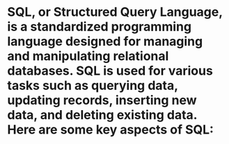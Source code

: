 # SQL, or Structured Query Language, is a standardized programming language designed for managing and manipulating relational databases. SQL is used for various tasks such as querying data, updating records, inserting new data, and deleting existing data. Here are some key aspects of SQL: